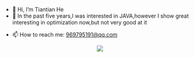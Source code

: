 - 👋 Hi, I’m Tiantian He
- 👀 In the past five years,I was interested in JAVA,however I show great interesting in optimization now,but not very good at it
<!-- - 🌱 I’m currently learning ...
- 💞️ I’m looking to collaborate on ... -->
- 📫 How to reach me: 969795191@qq.com
<div align=center>
<img src=https://github-readme-stats.vercel.app/api?username=TiantianUpup />
</div>


<!---
TiantianUpup/TiantianUpup is a ✨ special ✨ repository because its `README.md` (this file) appears on your GitHub profile.
You can click the Preview link to take a look at your changes.
--->
